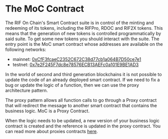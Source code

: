 # The MoC Contract

The RIF On Chain's Smart Contract suite is in control of the minting and redeeming of its tokens, including the RIFPro, RDOC and RIF2X tokens. This means that the generation of new tokens is controlled programmatically by said suite. To get some new tokens you should interact with the suite. The entry point is the MoC smart contract whose addresses are available on the following networks:

- mainnet: [0xCfF3fcaeC2352C672C38d77cb1a064B7D50ce7e1](https://explorer.rsk.co/address/0xCfF3fcaeC2352C672C38d77cb1a064B7D50ce7e1)
- testnet: [0x7e2F245F7dc8e78576ECB13AEFc0a101E9BE1AD3](https://explorer.testnet.rsk.co/address/0x7e2F245F7dc8e78576ECB13AEFc0a101E9BE1AD3)

In the world of second and third generation blockchains it is not possible to update the code of an already deployed smart contract. If we need to fix a bug or update the logic of a function, then we can use the proxy architecture pattern.

The proxy pattern allows all function calls to go through a Proxy contract that will redirect the message to another smart contract that contains the business logic. MoC is a Proxy Contract.

When the logic needs to be updated, a new version of your business logic contract is created and the reference is updated in the proxy contract. You can read more about proxies contracts [here](https://blog.openzeppelin.com/proxy-patterns/).
